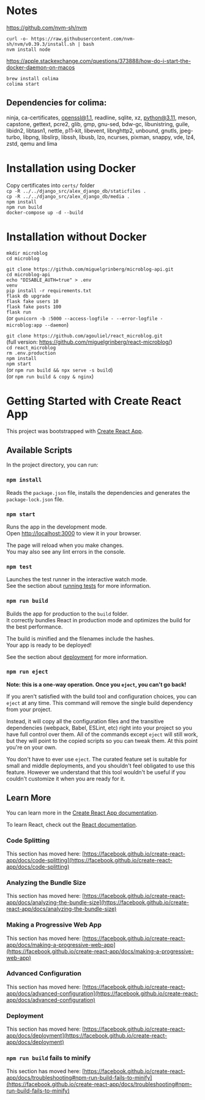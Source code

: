 # Notes

https://github.com/nvm-sh/nvm

`curl -o- https://raw.githubusercontent.com/nvm-sh/nvm/v0.39.3/install.sh | bash`   
`nvm install node`

https://apple.stackexchange.com/questions/373888/how-do-i-start-the-docker-daemon-on-macos

`brew install colima`   
`colima start`   

## Dependencies for colima:
ninja, ca-certificates, openssl@1.1, readline, sqlite, xz, python@3.11, meson, capstone, gettext, pcre2, glib, gmp, gnu-sed, bdw-gc, libunistring, guile, libidn2, libtasn1, nettle, p11-kit, libevent, libnghttp2, unbound, gnutls, jpeg-turbo, libpng, libslirp, libssh, libusb, lzo, ncurses, pixman, snappy, vde, lz4, zstd, qemu and lima

# Installation using Docker

Copy certificates into `certs/` folder   
`cp -R ../../django_src/alex_django_db/staticfiles .`   
`cp -R ../../django_src/alex_django_db/media .`   
`npm install`   
`npm run build`   
`docker-compose up -d --build`

# Installation without Docker

`mkdir microblog`   
`cd microblog`   

`git clone https://github.com/miguelgrinberg/microblog-api.git`   
`cd microblog-api`   
`echo "DISABLE_AUTH=true" > .env`   
`venv`   
`pip install -r requirements.txt`   
`flask db upgrade`   
`flask fake users 10`   
`flask fake posts 100`   
`flask run`   
(or `gunicorn -b :5000 --access-logfile - --error-logfile - microblog:app --daemon`)   

`git clone https://github.com/agouliel/react_microblog.git`   
(full version: https://github.com/miguelgrinberg/react-microblog/)   
`cd react_microblog`   
`rm .env.production`   
`npm install`   
`npm start`   
(or `npm run build && npx serve -s build`)   
(or `npm run build & copy & nginx`)

# Getting Started with Create React App

This project was bootstrapped with [Create React App](https://github.com/facebook/create-react-app).

## Available Scripts

In the project directory, you can run:

### `npm install`

Reads the `package.json` file, installs the dependencies and generates the `package-lock.json` file.

### `npm start`

Runs the app in the development mode.\
Open [http://localhost:3000](http://localhost:3000) to view it in your browser.

The page will reload when you make changes.\
You may also see any lint errors in the console.

### `npm test`

Launches the test runner in the interactive watch mode.\
See the section about [running tests](https://facebook.github.io/create-react-app/docs/running-tests) for more information.

### `npm run build`

Builds the app for production to the `build` folder.\
It correctly bundles React in production mode and optimizes the build for the best performance.

The build is minified and the filenames include the hashes.\
Your app is ready to be deployed!

See the section about [deployment](https://facebook.github.io/create-react-app/docs/deployment) for more information.

### `npm run eject`

**Note: this is a one-way operation. Once you `eject`, you can't go back!**

If you aren't satisfied with the build tool and configuration choices, you can `eject` at any time. This command will remove the single build dependency from your project.

Instead, it will copy all the configuration files and the transitive dependencies (webpack, Babel, ESLint, etc) right into your project so you have full control over them. All of the commands except `eject` will still work, but they will point to the copied scripts so you can tweak them. At this point you're on your own.

You don't have to ever use `eject`. The curated feature set is suitable for small and middle deployments, and you shouldn't feel obligated to use this feature. However we understand that this tool wouldn't be useful if you couldn't customize it when you are ready for it.

## Learn More

You can learn more in the [Create React App documentation](https://facebook.github.io/create-react-app/docs/getting-started).

To learn React, check out the [React documentation](https://reactjs.org/).

### Code Splitting

This section has moved here: [https://facebook.github.io/create-react-app/docs/code-splitting](https://facebook.github.io/create-react-app/docs/code-splitting)

### Analyzing the Bundle Size

This section has moved here: [https://facebook.github.io/create-react-app/docs/analyzing-the-bundle-size](https://facebook.github.io/create-react-app/docs/analyzing-the-bundle-size)

### Making a Progressive Web App

This section has moved here: [https://facebook.github.io/create-react-app/docs/making-a-progressive-web-app](https://facebook.github.io/create-react-app/docs/making-a-progressive-web-app)

### Advanced Configuration

This section has moved here: [https://facebook.github.io/create-react-app/docs/advanced-configuration](https://facebook.github.io/create-react-app/docs/advanced-configuration)

### Deployment

This section has moved here: [https://facebook.github.io/create-react-app/docs/deployment](https://facebook.github.io/create-react-app/docs/deployment)

### `npm run build` fails to minify

This section has moved here: [https://facebook.github.io/create-react-app/docs/troubleshooting#npm-run-build-fails-to-minify](https://facebook.github.io/create-react-app/docs/troubleshooting#npm-run-build-fails-to-minify)
